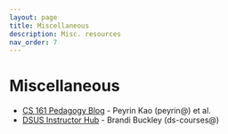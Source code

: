 ```yaml
---
layout: page
title: Miscellaneous
description: Misc. resources
nav_order: 7
---
```


# Miscellaneous

- [CS 161 Pedagogy Blog](https://pedagogy.cs161.org/) - Peyrin Kao (peyrin@) et al.
- [DSUS Instructor Hub](https://sites.google.com/berkeley.edu/dsusinstructorhub/home?pli=1&authuser=1) - Brandi Buckley (ds-courses@)
